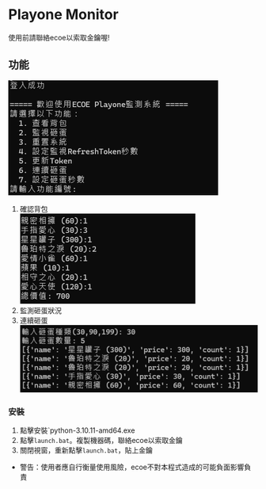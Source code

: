 # Playone Monitor
使用前請聯絡ecoe以索取金鑰喔!

## 功能
![](img/menu.png)
1. 確認背包  
![](img/check_bag.png)
2. 監測砸蛋狀況  
3. 連續砸蛋  
![](img/egg_smash.png)

### 安裝
1. 點擊安裝`python-3.10.11-amd64.exe
2. 點擊`launch.bat`。複製機器碼，聯絡ecoe以索取金鑰
3. 關閉視窗，重新點擊`launch.bat`，貼上金鑰

* 警告：使用者應自行衡量使用風險，ecoe不對本程式造成的可能負面影響負責
